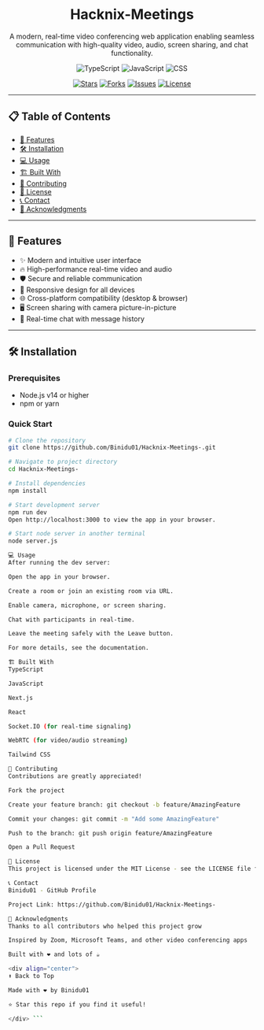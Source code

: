 <div align="center">
  
# Hacknix-Meetings

A modern, real-time video conferencing web application enabling seamless communication with high-quality video, audio, screen sharing, and chat functionality.

![TypeScript](https://img.shields.io/badge/TypeScript-3178c6?style=for-the-badge&logo=typescript&logoColor=white) 
![JavaScript](https://img.shields.io/badge/JavaScript-f1e05a?style=for-the-badge&logo=javascript&logoColor=white) 
![CSS](https://img.shields.io/badge/CSS-1572B6?style=for-the-badge&logo=css&logoColor=white)

[![Stars](https://img.shields.io/github/stars/Binidu01/Hacknix-Meetings-?style=for-the-badge&logo=github)](https://github.com/Binidu01/Hacknix-Meetings-/stargazers)
[![Forks](https://img.shields.io/github/forks/Binidu01/Hacknix-Meetings-?style=for-the-badge&logo=github)](https://github.com/Binidu01/Hacknix-Meetings-/network/members)
[![Issues](https://img.shields.io/github/issues/Binidu01/Hacknix-Meetings-?style=for-the-badge&logo=github)](https://github.com/Binidu01/Hacknix-Meetings-/issues)
[![License](https://img.shields.io/github/license/Binidu01/Hacknix-Meetings-?style=for-the-badge)](https://github.com/Binidu01/Hacknix-Meetings-/blob/main/LICENSE)

</div>

---

## 📋 Table of Contents

- [🚀 Features](#-features)
- [🛠️ Installation](#-installation)
- [💻 Usage](#-usage)
- [🏗️ Built With](#-built-with)
- [🤝 Contributing](#-contributing)
- [📄 License](#-license)
- [📞 Contact](#-contact)
- [🙏 Acknowledgments](#-acknowledgments)

---

## 🚀 Features

- ✨ Modern and intuitive user interface
- 🔥 High-performance real-time video and audio
- 🛡️ Secure and reliable communication
- 📱 Responsive design for all devices
- 🌐 Cross-platform compatibility (desktop & browser)
- 🖥️ Screen sharing with camera picture-in-picture
- 💬 Real-time chat with message history

---

## 🛠️ Installation

### Prerequisites
- Node.js v14 or higher
- npm or yarn

### Quick Start
```bash
# Clone the repository
git clone https://github.com/Binidu01/Hacknix-Meetings-.git

# Navigate to project directory
cd Hacknix-Meetings-

# Install dependencies
npm install

# Start development server
npm run dev
Open http://localhost:3000 to view the app in your browser.

# Start node server in another terminal
node server.js

💻 Usage
After running the dev server:

Open the app in your browser.

Create a room or join an existing room via URL.

Enable camera, microphone, or screen sharing.

Chat with participants in real-time.

Leave the meeting safely with the Leave button.

For more details, see the documentation.

🏗️ Built With
TypeScript

JavaScript

Next.js

React

Socket.IO (for real-time signaling)

WebRTC (for video/audio streaming)

Tailwind CSS

🤝 Contributing
Contributions are greatly appreciated!

Fork the project

Create your feature branch: git checkout -b feature/AmazingFeature

Commit your changes: git commit -m "Add some AmazingFeature"

Push to the branch: git push origin feature/AmazingFeature

Open a Pull Request

📄 License
This project is licensed under the MIT License - see the LICENSE file for details.

📞 Contact
Binidu01 - GitHub Profile

Project Link: https://github.com/Binidu01/Hacknix-Meetings-

🙏 Acknowledgments
Thanks to all contributors who helped this project grow

Inspired by Zoom, Microsoft Teams, and other video conferencing apps

Built with ❤️ and lots of ☕

<div align="center">
⬆ Back to Top

Made with ❤️ by Binidu01

⭐ Star this repo if you find it useful!

</div> ```
